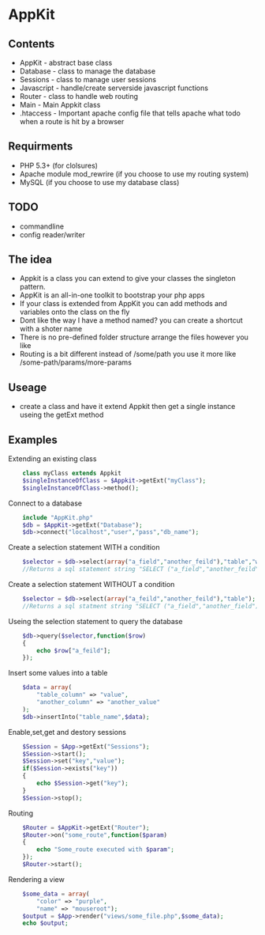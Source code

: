 AppKit
======

## Contents
+	AppKit - abstract base class
+	Database - class to manage the database
+	Sessions - class to manage user sessions
+	Javascript - handle/create serverside javascript functions
+	Router - class to handle web routing
+	Main - Main Appkit class
+	.htaccess - Important apache config file that tells apache what todo when a route is hit by a browser

## Requirments
+	PHP 5.3+ (for clolsures)
+	Apache module mod_rewrire (if you choose to use my routing system)
+	MySQL (if you choose to use my database class)

## TODO
+	commandline
+	config reader/writer	

## The idea
+	Appkit is a class you can extend to give
	your classes the singleton pattern.
+	AppKit is an all-in-one toolkit to bootstrap your php apps
+	If your class is extended from AppKit you can add methods and variables onto the class on the fly
+	Dont like the way I have a method named? you can create a shortcut with a shoter name
+	There is no pre-defined folder structure arrange the files however you like
+	Routing is a bit different instead of /some/path you use it more like /some-path/params/more-params
	
## Useage
+	create a class and have it extend Appkit
	then get a single instance useing the getExt method
	
## Examples

Extending an existing class
```php
	class myClass extends Appkit
	$singleInstanceOfClass = $Appkit->getExt("myClass");
	$singleInstanceOfClass->method();
```
Connect to a database
```php
	include "AppKit.php"
	$db = $AppKit->getExt("Database");
	$db->connect("localhost","user","pass","db_name");
```
Create a selection statement WITH a condition
```php
	$selector = $db->select(array("a_field","another_feild"),"table","where_clause");
	//Returns a sql statement string "SELECT ("a_field","another_feild") FROM "table" WHERE where_clause"
```
Create a selection statement WITHOUT a condition
```php
	$selector = $db->select(array("a_feild","another_feild"),"table");
	//Returns a sql statment string "SELECT ("a_field","another_field") FROM "table"
```

Useing the selection statement to query the database
```php
	$db->query($selector,function($row)
	{
		echo $row["a_feild"];
	});
```

Insert some values into a table
```php
	$data = array(
		"table_column" => "value",
		"another_column" => "another_value"
	);
	$db->insertInto("table_name",$data);
```
Enable,set,get and destory sessions
```php
	$Session = $App->getExt("Sessions");
	$Session->start();
	$Session->set("key","value");
	if($Session->exists("key"))
	{
		echo $Session->get("key");
	}
	$Session->stop();
```
Routing
```php
	$Router = $AppKit->getExt("Router");
	$Router->on("some_route",function($param)
	{
		echo "Some_route executed with $param";
	});
	$Router->start();
```
Rendering a view
```php
	$some_data = array(
		"color" => "purple",
		"name" => "mouseroot");
	$output = $App->render("views/some_file.php",$some_data);
	echo $output;
```
